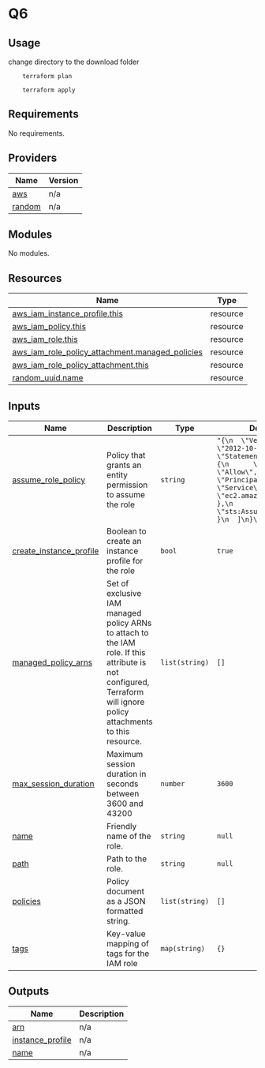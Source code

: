 # Q6


## Usage

change directory to the download folder

```
    terraform plan

    terraform apply
```

## Requirements

No requirements.

## Providers

| Name | Version |
|------|---------|
| [aws](#provider\_aws) | n/a |
| [random](#provider\_random) | n/a |

## Modules

No modules.

## Resources

| Name | Type |
|------|------|
| [aws_iam_instance_profile.this](https://registry.terraform.io/providers/hashicorp/aws/latest/docs/resources/iam_instance_profile) | resource |
| [aws_iam_policy.this](https://registry.terraform.io/providers/hashicorp/aws/latest/docs/resources/iam_policy) | resource |
| [aws_iam_role.this](https://registry.terraform.io/providers/hashicorp/aws/latest/docs/resources/iam_role) | resource |
| [aws_iam_role_policy_attachment.managed_policies](https://registry.terraform.io/providers/hashicorp/aws/latest/docs/resources/iam_role_policy_attachment) | resource |
| [aws_iam_role_policy_attachment.this](https://registry.terraform.io/providers/hashicorp/aws/latest/docs/resources/iam_role_policy_attachment) | resource |
| [random_uuid.name](https://registry.terraform.io/providers/hashicorp/random/latest/docs/resources/uuid) | resource |

## Inputs

| Name | Description | Type | Default | Required |
|------|-------------|------|---------|:--------:|
| [assume\_role\_policy](#input\_assume\_role\_policy) | Policy that grants an entity permission to assume the role | `string` | `"{\n  \"Version\": \"2012-10-17\",\n  \"Statement\": [\n    {\n      \"Effect\": \"Allow\",\n      \"Principal\": {\n        \"Service\": \"ec2.amazonaws.com\"\n      },\n      \"Action\": \"sts:AssumeRole\"\n    }\n  ]\n}\n"` | no |
| [create\_instance\_profile](#input\_create\_instance\_profile) | Boolean to create an instance profile for the role | `bool` | `true` | no |
| [managed\_policy\_arns](#input\_managed\_policy\_arns) | Set of exclusive IAM managed policy ARNs to attach to the IAM role. If this attribute is not configured, Terraform will ignore policy attachments to this resource. | `list(string)` | `[]` | no |
| [max\_session\_duration](#input\_max\_session\_duration) | Maximum session duration in seconds between 3600 and 43200 | `number` | `3600` | no |
| [name](#input\_name) | Friendly name of the role. | `string` | `null` | no |
| [path](#input\_path) | Path to the role. | `string` | `null` | no |
| [policies](#input\_policies) | Policy document as a JSON formatted string. | `list(string)` | `[]` | no |
| [tags](#input\_tags) | Key-value mapping of tags for the IAM role | `map(string)` | `{}` | no |

## Outputs

| Name | Description |
|------|-------------|
| [arn](#output\_arn) | n/a |
| [instance\_profile](#output\_instance\_profile) | n/a |
| [name](#output\_name) | n/a |
